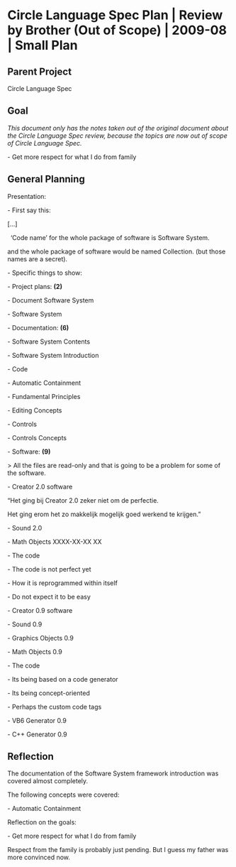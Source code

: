 ﻿Circle Language Spec Plan | Review by Brother (Out of Scope) | 2009-08 | Small Plan
===================================================================================


Parent Project
--------------

Circle Language Spec


Goal
----

*This document only has the notes taken out of the original document about the Circle Language Spec review, because the topics are now out of scope of Circle Language Spec.* 

\- Get more respect for what I do from family


General Planning
-----------------

Presentation:

\- First say this:

[…]

` `‘Code name’ for the whole package of software is Software System.

and the whole package of software would be named Collection. (but those names are a secret).

\- Specific things to show:

\- Project plans: __(2)__

\- Document Software System

\- Software System

\- Documentation: __(6)__

\- Software System Contents

\- Software System Introduction

\- Code

\- Automatic Containment

\- Fundamental Principles

\- Editing Concepts

\- Controls

\- Controls Concepts

\- Software: __(9)__

\> All the files are read-only and that is going to be a problem for some of the software.

\- Creator 2.0 software

“Het ging bij Creator 2.0 zeker niet om de perfectie.

Het ging erom het zo makkelijk mogelijk goed werkend te krijgen.”

\- Sound 2.0

\- Math Objects XXXX-XX-XX XX

\- The code

\- The code is not perfect yet

\- How it is reprogrammed within itself

\- Do not expect it to be easy

\- Creator 0.9 software

\- Sound 0.9

\- Graphics Objects 0.9

\- Math Objects 0.9

\- The code

\- Its being based on a code generator

\- Its being concept-oriented

\- Perhaps the custom code tags

\- VB6 Generator 0.9

\- C++ Generator 0.9


Reflection
----------

The documentation of the Software System framework introduction was covered almost completely.

The following concepts were covered:

\- Automatic Containment

Reflection on the goals:

\- Get more respect for what I do from family

Respect from the family is probably just pending. But I guess my father was more convinced now.
